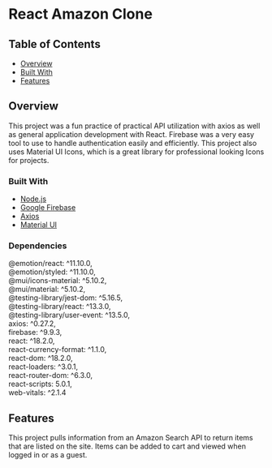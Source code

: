 # React Amazon Clone

## Table of Contents

- [Overview](#overview)
- [Built With](#built-with)
- [Features](#features)

## Overview

This project was a fun practice of practical API utilization with axios as well as general application development with React. Firebase was a very easy tool to use to handle authentication easily and efficiently. This project also uses Material UI Icons, which is a great library for professional looking Icons for projects.

### Built With

- [Node.js](https://nodejs.org/en/)
- [Google Firebase](https://firebase.google.com/)
- [Axios](https://axios-http.com/docs/intro)
- [Material UI](https://mui.com/)

### Dependencies

@emotion/react: ^11.10.0,\
@emotion/styled: ^11.10.0,\
@mui/icons-material: ^5.10.2,\
@mui/material: ^5.10.2,\
@testing-library/jest-dom: ^5.16.5,\
@testing-library/react: ^13.3.0,\
@testing-library/user-event: ^13.5.0,\
axios: ^0.27.2,\
firebase: ^9.9.3,\
react: ^18.2.0,\
react-currency-format: ^1.1.0,\
react-dom: ^18.2.0,\
react-loaders: ^3.0.1,\
react-router-dom: ^6.3.0,\
react-scripts: 5.0.1,\
web-vitals: ^2.1.4

## Features

This project pulls information from an Amazon Search API to return items that are listed on the site. Items can be added to cart and viewed when logged in or as a guest.
